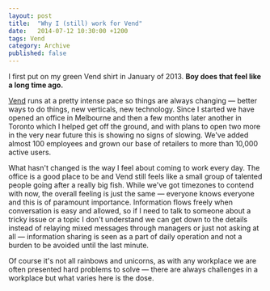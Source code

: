 ```yaml
---
layout: post
title:  "Why I (still) work for Vend"
date:   2014-07-12 10:30:00 +1200
tags: Vend
category: Archive
published: false
---
```


I first put on my green Vend shirt in January of 2013. **Boy does that feel like a long time ago.**

[Vend](http://vendhq.com) runs at a pretty intense pace so things are always changing — better ways to do things, new verticals, new technology. Since I started we have opened an office in Melbourne and then a few months later another in Toronto which I helped get off the ground, and with plans to open two more in the very near future this is showing no signs of slowing. We've added almost 100 employees and grown our base of retailers to more than 10,000 active users.

What hasn't changed is the way I feel about coming to work every day. The office is a good place to be and Vend still feels like a small group of talented people going after a really big fish. While we've got timezones to contend with now, the overall feeling is just the same — everyone knows everyone and this is of paramount importance. Information flows freely when conversation is easy and allowed, so if I need to talk to someone about a tricky issue or a topic I don't understand we can get down to the details instead of relaying mixed messages through managers or just not asking at all — information sharing is seen as a part of daily operation and not a burden to be avoided until the last minute.

Of course it's not all rainbows and unicorns, as with any workplace we are often presented hard problems to solve — there are always challenges in a workplace but what varies here is the dose.
